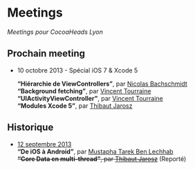 # Meetings

_Meetings pour CocoaHeads Lyon_

## Prochain meeting

- 10 octobre 2013 - Spécial iOS 7 & Xcode 5

  **“Hiérarchie de ViewControllers”**, par [Nicolas Bachschmidt](https://www.twitter.com/baarde)  
  **“Background fetching”**, par [Vincent Tourraine](https://www.twitter.com/vtourraine)  
  **“UIActivityViewController”**, par [Vincent Tourraine](https://www.twitter.com/vtourraine)  
  **“Modules Xcode 5”**, par [Thibaut Jarosz](https://twitter.com/thibautjarosz)  

## Historique

 - [12 septembre 2013](https://github.com/CocoaHeadsLyon/meetings/tree/master/2013-09)  
   **“De iOS à Android”**, par [Mustapha Tarek Ben Lechhab](https://www.twitter.com/nsdeveloppeur)  
   ~~**“Core Data en multi-thread”**,  par [Thibaut Jarosz](https://www.twitter.com/thibautjarosz)~~ (Reporté)
